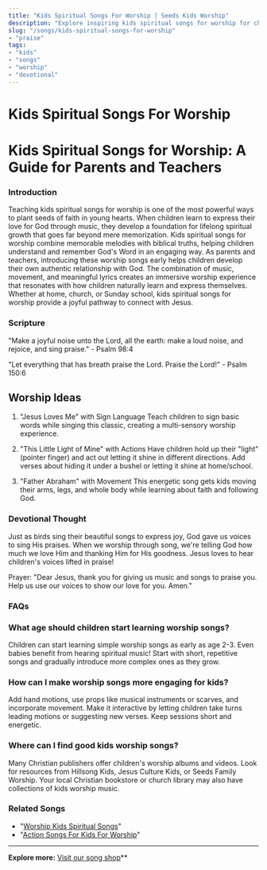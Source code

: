 ```yaml
---
title: "Kids Spiritual Songs For Worship | Seeds Kids Worship"
description: "Explore inspiring kids spiritual songs for worship for children's worship and faith development. Biblical music resources for families and ministry."
slug: "/songs/kids-spiritual-songs-for-worship"
- "praise"
tags:
- "kids"
- "songs"
- "worship"
- "devotional"
---
```


# Kids Spiritual Songs For Worship

# Kids Spiritual Songs for Worship: A Guide for Parents and Teachers

### Introduction
Teaching kids spiritual songs for worship is one of the most powerful ways to plant seeds of faith in young hearts. When children learn to express their love for God through music, they develop a foundation for lifelong spiritual growth that goes far beyond mere memorization. Kids spiritual songs for worship combine memorable melodies with biblical truths, helping children understand and remember God's Word in an engaging way. As parents and teachers, introducing these worship songs early helps children develop their own authentic relationship with God. The combination of music, movement, and meaningful lyrics creates an immersive worship experience that resonates with how children naturally learn and express themselves. Whether at home, church, or Sunday school, kids spiritual songs for worship provide a joyful pathway to connect with Jesus.

### Scripture
"Make a joyful noise unto the Lord, all the earth: make a loud noise, and rejoice, and sing praise." - Psalm 98:4

"Let everything that has breath praise the Lord. Praise the Lord!" - Psalm 150:6

## Worship Ideas
1. "Jesus Loves Me" with Sign Language
Teach children to sign basic words while singing this classic, creating a multi-sensory worship experience.

2. "This Little Light of Mine" with Actions
Have children hold up their "light" (pointer finger) and act out letting it shine in different directions. Add verses about hiding it under a bushel or letting it shine at home/school.

3. "Father Abraham" with Movement
This energetic song gets kids moving their arms, legs, and whole body while learning about faith and following God.

### Devotional Thought
Just as birds sing their beautiful songs to express joy, God gave us voices to sing His praises. When we worship through song, we're telling God how much we love Him and thanking Him for His goodness. Jesus loves to hear children's voices lifted in praise!

Prayer: "Dear Jesus, thank you for giving us music and songs to praise you. Help us use our voices to show our love for you. Amen."

### FAQs

### What age should children start learning worship songs?
Children can start learning simple worship songs as early as age 2-3. Even babies benefit from hearing spiritual music! Start with short, repetitive songs and gradually introduce more complex ones as they grow.

### How can I make worship songs more engaging for kids?
Add hand motions, use props like musical instruments or scarves, and incorporate movement. Make it interactive by letting children take turns leading motions or suggesting new verses. Keep sessions short and energetic.

### Where can I find good kids worship songs?
Many Christian publishers offer children's worship albums and videos. Look for resources from Hillsong Kids, Jesus Culture Kids, or Seeds Family Worship. Your local Christian bookstore or church library may also have collections of kids worship music.

### Related Songs

- "[Worship Kids Spiritual Songs](/songs/worship-kids-spiritual-songs/)"
- "[Action Songs For Kids For Worship](/songs/action-songs-for-kids-for-worship/)"

---

**Explore more:** [Visit our song shop](https://seedskidsworship.com/shop)**

<!-- Schema Markup -->
<script type="application/ld+json">
{
  "@context": "https://schema.org",
  "@type": "MusicRecording",
  "name": "Kids Spiritual Songs For Worship",
  "byArtist": {
    "@type": "MusicGroup",
    "name": "Seeds Kids Worship"
  },
  "isFamilyFriendly": true,
  "url": "https://seedskidsworship.com/songs/kids-spiritual-songs-for-worship/"
}
</script>